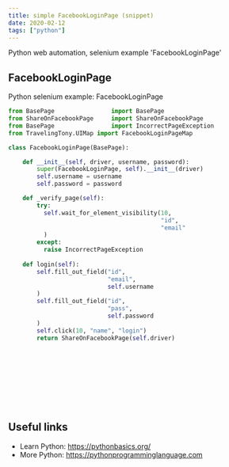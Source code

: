 ```yaml
---
title: simple FacebookLoginPage (snippet)
date: 2020-02-12
tags: ["python"]
---
```

Python web automation, selenium example 'FacebookLoginPage'


## FacebookLoginPage

Python selenium example: FacebookLoginPage

```python
from BasePage                import BasePage
from ShareOnFacebookPage     import ShareOnFacebookPage
from BasePage                import IncorrectPageException
from TravelingTony.UIMap import FacebookLoginPageMap

class FacebookLoginPage(BasePage):

    def __init__(self, driver, username, password):
        super(FacebookLoginPage, self).__init__(driver)
        self.username = username
        self.password = password

    def _verify_page(self):
        try:
          self.wait_for_element_visibility(10, 
                                           "id", 
                                           "email"
          )
        except:   
          raise IncorrectPageException
    
    def login(self):
        self.fill_out_field("id", 
                            "email", 
                            self.username
        )
        self.fill_out_field("id", 
                            "pass", 
                            self.password
        )
        self.click(10, "name", "login")
        return ShareOnFacebookPage(self.driver)
        
        
    
      
    






```

## Useful links

- Learn Python: https://pythonbasics.org/
- More Python: https://pythonprogramminglanguage.com

